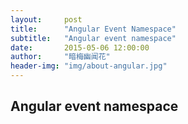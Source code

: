 ```yaml
---
layout:     post
title:      "Angular Event Namespace"
subtitle:   "Angular event namespace"
date:       2015-05-06 12:00:00
author:     "暗梅幽闻花"
header-img: "img/about-angular.jpg"
---
```


<h2>Angular event namespace</h2>

